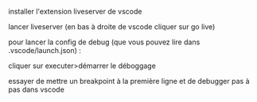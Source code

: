 installer l'extension liveserver de vscode

lancer liveserver (en bas à droite de vscode cliquer sur go live)

pour lancer la config de debug (que vous pouvez lire dans  .vscode/launch.json) :

cliquer sur executer>démarrer le déboggage



essayer de mettre un breakpoint à la première ligne et de debugger pas à pas dans vscode